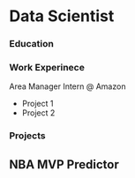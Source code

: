# Data Scientist

### Education


### Work Experinece
Area Manager Intern @ Amazon
 - Project 1
 - Project 2

### Projects
NBA MVP Predictor
-
